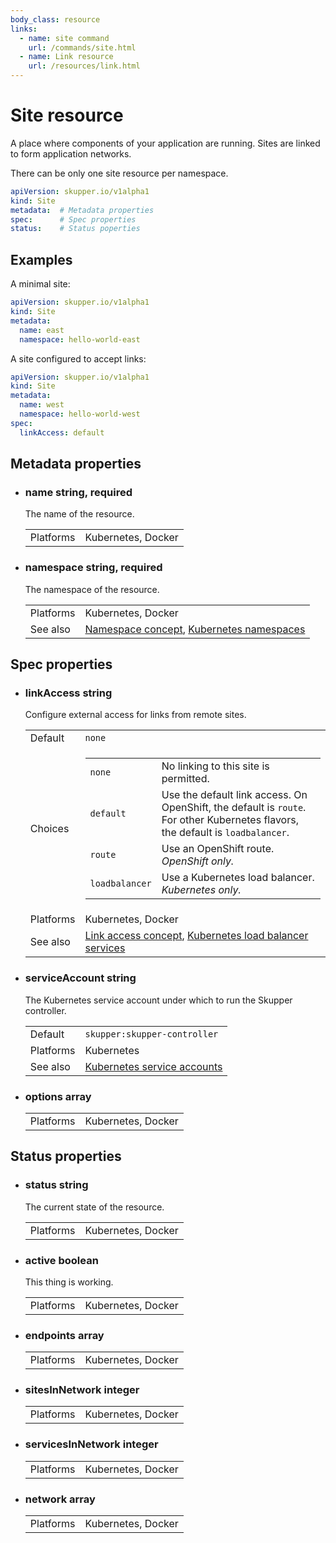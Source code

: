 ```yaml
---
body_class: resource
links:
  - name: site command
    url: /commands/site.html
  - name: Link resource
    url: /resources/link.html
---
```


# Site resource

<section>

A place where components of your application are running.
Sites are linked to form application networks.

There can be only one site resource per namespace.

~~~ yaml
apiVersion: skupper.io/v1alpha1
kind: Site
metadata:  # Metadata properties
spec:      # Spec properties
status:    # Status poperties
~~~

</section>

<section>

## Examples

A minimal site:

~~~ yaml
apiVersion: skupper.io/v1alpha1
kind: Site
metadata:
  name: east
  namespace: hello-world-east
~~~

A site configured to accept links:

~~~ yaml
apiVersion: skupper.io/v1alpha1
kind: Site
metadata:
  name: west
  namespace: hello-world-west
spec:
  linkAccess: default
~~~

</section>

<section>

## Metadata properties

- <h3 id="name">name <span class="property-info">string, required</span></h3>

  The name of the resource.

  | | |
  |-|-|
  | Platforms | Kubernetes, Docker |
  

- <h3 id="namespace">namespace <span class="property-info">string, required</span></h3>

  The namespace of the resource.

  | | |
  |-|-|
  | Platforms | Kubernetes, Docker |
  | See also | [Namespace concept]({{site_prefix}}/concepts/namespace.html), [Kubernetes namespaces]({{site_prefix}}) |
  

</section>

<section>

## Spec properties

- <h3 id="linkaccess">linkAccess <span class="property-info">string</span></h3>

  Configure external access for links from remote sites.

  | | |
  |-|-|
  | Default | `none` |
  | Choices | <table><tr><td><code>none</code></td><td>No linking to this site is permitted.</td></tr><tr><td><code>default</code></td><td>Use the default link access.  On OpenShift, the default is `route`.  For other Kubernetes flavors, the default is `loadbalancer`.</td></tr><tr><td><code>route</code></td><td>Use an OpenShift route.  _OpenShift only._</td></tr><tr><td><code>loadbalancer</code></td><td>Use a Kubernetes load balancer.  _Kubernetes only._</td></tr></table> |
  | Platforms | Kubernetes, Docker |
  | See also | [Link access concept]({{site_prefix}}/concepts/link-access.html), [Kubernetes load balancer services]({{site_prefix}}https://kubernetes.io/docs/concepts/services-networking/service/#loadbalancer) |
  

- <h3 id="serviceaccount">serviceAccount <span class="property-info">string</span></h3>

  The Kubernetes service account under which to run the
  Skupper controller.

  | | |
  |-|-|
  | Default | `skupper:skupper-controller` |
  | Platforms | Kubernetes |
  | See also | [Kubernetes service accounts]({{site_prefix}}https://kubernetes.io/docs/concepts/security/service-accounts/) |
  

- <h3 id="options">options <span class="property-info">array</span></h3>

  | | |
  |-|-|
  | Platforms | Kubernetes, Docker |
  

</section>

<section>

## Status properties

- <h3 id="status">status <span class="property-info">string</span></h3>

  The current state of the resource.

  | | |
  |-|-|
  | Platforms | Kubernetes, Docker |
  

- <h3 id="active">active <span class="property-info">boolean</span></h3>

  This thing is working.

  | | |
  |-|-|
  | Platforms | Kubernetes, Docker |
  

- <h3 id="endpoints">endpoints <span class="property-info">array</span></h3>

  | | |
  |-|-|
  | Platforms | Kubernetes, Docker |
  

- <h3 id="sitesinnetwork">sitesInNetwork <span class="property-info">integer</span></h3>

  | | |
  |-|-|
  | Platforms | Kubernetes, Docker |
  

- <h3 id="servicesinnetwork">servicesInNetwork <span class="property-info">integer</span></h3>

  | | |
  |-|-|
  | Platforms | Kubernetes, Docker |
  

- <h3 id="network">network <span class="property-info">array</span></h3>

  | | |
  |-|-|
  | Platforms | Kubernetes, Docker |
  

</section>
